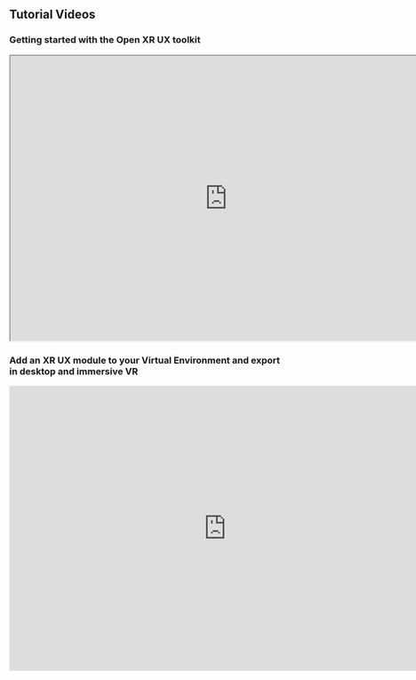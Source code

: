 ## Tutorial Videos

### Getting started with the Open XR UX toolkit
<iframe title="embedded content" src="https://mediastore.auckland.ac.nz/uploaded/project/CMS_ENG/public/11-2021/00ef8dbb5f8341158b770c258d162343.preview" width="780" height="513" allowfullscreen="allowfullscreen"></iframe>

### Add an XR UX module to your Virtual Environment and export in desktop and immersive VR
<iframe src="https://mediastore.auckland.ac.nz/uploaded/project/CMS_ENG/public/11-2021/c7a01fb1d5404694a58b92d485ba105b.preview" width="780" height="513" allowfullscreen="allowfullscreen" frameBorder="0"></iframe>

